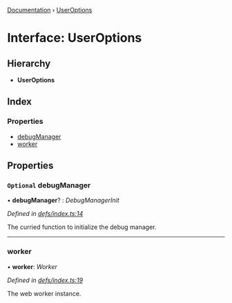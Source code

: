 [Documentation](../README.md) › [UserOptions](useroptions.md)

# Interface: UserOptions

## Hierarchy

* **UserOptions**

## Index

### Properties

* [debugManager](useroptions.md#optional-debugmanager)
* [worker](useroptions.md#worker)

## Properties

### `Optional` debugManager

• **debugManager**? : *DebugManagerInit*

*Defined in [defs/index.ts:14](https://github.com/badbatch/graphql-box/blob/4864259/packages/worker-client/src/defs/index.ts#L14)*

The curried function to initialize the debug manager.

___

###  worker

• **worker**: *Worker*

*Defined in [defs/index.ts:19](https://github.com/badbatch/graphql-box/blob/4864259/packages/worker-client/src/defs/index.ts#L19)*

The web worker instance.
